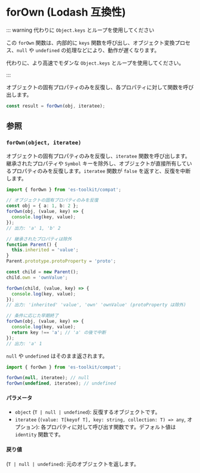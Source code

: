 # forOwn (Lodash 互換性)

::: warning 代わりに `Object.keys` とループを使用してください

この `forOwn` 関数は、内部的に `keys` 関数を呼び出し、オブジェクト変換プロセス、`null` や `undefined` の処理などにより、動作が遅くなります。

代わりに、より高速でモダンな `Object.keys` とループを使用してください。

:::

オブジェクトの固有プロパティのみを反復し、各プロパティに対して関数を呼び出します。

```typescript
const result = forOwn(obj, iteratee);
```

## 参照

### `forOwn(object, iteratee)`

オブジェクトの固有プロパティのみを反復し、`iteratee` 関数を呼び出します。継承されたプロパティや `Symbol` キーを除外し、オブジェクトが直接所有しているプロパティのみを反復します。`iteratee` 関数が `false` を返すと、反復を中断します。

```typescript
import { forOwn } from 'es-toolkit/compat';

// オブジェクトの固有プロパティのみを反復
const obj = { a: 1, b: 2 };
forOwn(obj, (value, key) => {
  console.log(key, value);
});
// 出力: 'a' 1, 'b' 2

// 継承されたプロパティは除外
function Parent() {
  this.inherited = 'value';
}
Parent.prototype.protoProperty = 'proto';

const child = new Parent();
child.own = 'ownValue';

forOwn(child, (value, key) => {
  console.log(key, value);
});
// 出力: 'inherited' 'value', 'own' 'ownValue' (protoProperty は除外)

// 条件に応じた早期終了
forOwn(obj, (value, key) => {
  console.log(key, value);
  return key !== 'a'; // 'a' の後で中断
});
// 出力: 'a' 1
```

`null` や `undefined` はそのまま返されます。

```typescript
import { forOwn } from 'es-toolkit/compat';

forOwn(null, iteratee); // null
forOwn(undefined, iteratee); // undefined
```

#### パラメータ

- `object` (`T | null | undefined`): 反復するオブジェクトです。
- `iteratee` (`(value: T[keyof T], key: string, collection: T) => any`, オプション): 各プロパティに対して呼び出す関数です。デフォルト値は `identity` 関数です。

#### 戻り値

(`T | null | undefined`): 元のオブジェクトを返します。
